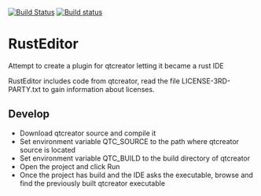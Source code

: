 [![Build Status](https://travis-ci.org/dghilardi/RustEditor.svg?branch=master)](https://travis-ci.org/dghilardi/RustEditor)
[![Build status](https://ci.appveyor.com/api/projects/status/92d4nk5kd8n4k0re?svg=true)](https://ci.appveyor.com/project/dghilardi/rusteditor)

RustEditor
==========

Attempt to create a plugin for qtcreator letting it became a rust IDE

RustEditor includes code from qtcreator, read the file LICENSE-3RD-PARTY.txt to gain information about licenses.

## Develop

 * Download qtcreator source and compile it
 * Set environment variable QTC_SOURCE to the path where qtcreator source is located
 * Set environment variable QTC_BUILD to the build directory of qtcreator
 * Open the project and click Run
 * Once the project has build and the IDE asks the executable, browse and find the previously built qtcreator executable
